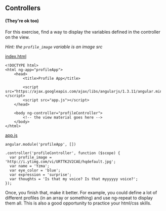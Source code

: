 ## Controllers
#### (They're ok too)

For this exercise, find a way to display the variables defined in the controller on the view.

*Hint: the `profile_image` variable is an image src*

[index.html](https://github.com/CodingCampus/mean-exercises/blob/master/angularjs-exercises/controllers/index.html)
```
<!DOCTYPE html>
<html ng-app="profileApp">
	<head>
		<title>Profile App</title>
		
		<script src="https://ajax.googleapis.com/ajax/libs/angularjs/1.3.11/angular.min.js"></script>
		<script src="app.js"></script>
	</head>
	
	<body ng-controller="profileController">
		<!-- the view material goes here -->
	</body>
</html>
```

[app.js](https://github.com/CodingCampus/mean-exercises/blob/master/angularjs-exercises/controllers/app.js)
```
angular.module('profileApp', [])

.controller('profileController', function ($scope) {
  var profile_image = 'http://i.ytimg.com/vi/URTTK2V2CAE/hqdefault.jpg';
  var name = 'Yzma';
  var eye_color = 'blue';
  var expression = 'surprise';
  var thoughts = 'Is that my voice? Is that myyyyyy voice?';
});
```

Once, you finish that, make it better. For example, you could define a lot of different profiles (in an array or something) and use ng-repeat to display them all. This is also a good opportunity to practice your html/css skills.